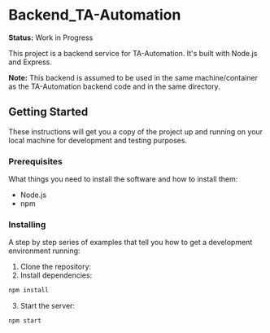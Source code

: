 # Backend_TA-Automation

**Status:** Work in Progress

This project is a backend service for TA-Automation. It's built with Node.js and Express.

**Note:** This backend is assumed to be used in the same machine/container as the TA-Automation backend code and in the same directory.

## Getting Started

These instructions will get you a copy of the project up and running on your local machine for development and testing purposes.

### Prerequisites

What things you need to install the software and how to install them:

- Node.js
- npm

### Installing

A step by step series of examples that tell you how to get a development environment running:

1. Clone the repository:
2. Install dependencies:
```bash
npm install
```
3. Start the server:
```bash
npm start
```
